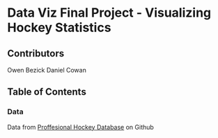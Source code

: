 # Data Viz Final Project - Visualizing Hockey Statistics
## Contributors
Owen Bezick
Daniel Cowan
## Table of Contents
### Data
Data from [Proffesional Hockey Database](https://www.kaggle.com/open-source-sports/professional-hockey-database) on Github
